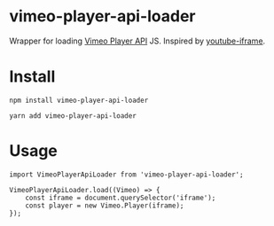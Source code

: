 # vimeo-player-api-loader
Wrapper for loading [Vimeo Player API](https://github.com/vimeo/player.js) JS. Inspired by [youtube-iframe](https://github.com/Prinzhorn/youtube-iframe).

# Install
```
npm install vimeo-player-api-loader
```
```
yarn add vimeo-player-api-loader
```

# Usage
```
import VimeoPlayerApiLoader from 'vimeo-player-api-loader';

VimeoPlayerApiLoader.load((Vimeo) => {
    const iframe = document.querySelector('iframe');   
    const player = new Vimeo.Player(iframe);
});
```

